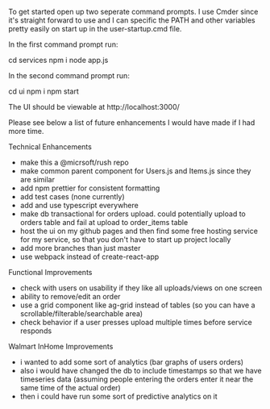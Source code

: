 To get started open up two seperate command prompts. I use Cmder since it's straight forward to use and I can specific the PATH and other variables pretty easily on start up in the user-startup.cmd file.

In the first command prompt run:

cd services
npm i
node app.js

In the second command prompt run:

cd ui
npm i
npm start

The UI should be viewable at http://localhost:3000/  



Please see below a list of future enhancements I would have made if I had more time.

Technical Enhancements
- make this a @micrsoft/rush repo
- make common parent component for Users.js and Items.js since they are similar
- add npm prettier for consistent formatting
- add test cases (none currently)
- add and use typescript everywhere
- make db transactional for orders upload.  could potentially upload to orders table and fail at upload to order_items table
- host the ui on my github pages and then find some free hosting service for my service, so that you don't have to start up project locally
- add more branches than just master
- use webpack instead of create-react-app

Functional Improvements
- check with users on usability if they like all uploads/views on one screen
- ability to remove/edit an order
- use a grid component like ag-grid instead of tables (so you can have a scrollable/filterable/searchable area)
- check behavior if a user presses upload multiple times before service responds

Walmart InHome Improvements
- i wanted to add some sort of analytics (bar graphs of users orders)
- also i would have changed the db to include timestamps so that we have timeseries data (assuming people entering the orders enter it near the same time of the actual order)
- then i could have run some sort of predictive analytics on it



